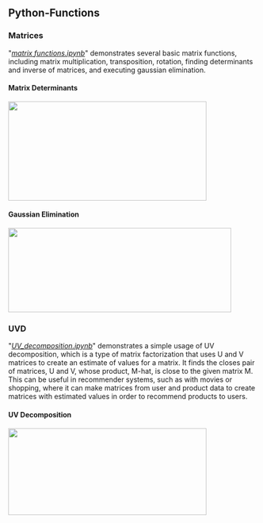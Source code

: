 ## Python-Functions

### Matrices
"*[matrix functions.ipynb](https://github.com/jlee92603/Python-Functions/blob/c0d5ae5a18e473f0541504135e65077d70447cff/matrix%20functions.ipynb)*" demonstrates several basic matrix functions, including matrix multiplication, transposition, rotation, finding determinants and inverse of matrices, and executing gaussian elimination. 

#### Matrix Determinants
<img src="https://user-images.githubusercontent.com/70551445/170845839-38e4b297-26ff-4784-919b-69dea1afabbd.jpeg" width="400" height="200">


#### Gaussian Elimination
<img src="https://user-images.githubusercontent.com/70551445/170845841-c1c0e5aa-99be-48ce-879e-53b9beb2cf9e.png" width="450" height="170">

### UVD
"*[UV_decomposition.ipynb](https://github.com/jlee92603/Python-Functions/blob/c0d5ae5a18e473f0541504135e65077d70447cff/UV_decomposition.ipynb)*" demonstrates a simple usage of UV decomposition, which is a type of matrix factorization that uses U and V matrices to create an estimate of values for a matrix. It finds the closes pair of matrices, U and V, whose product, M-hat, is close to the given matrix M. This can be useful in recommender systems, such as with movies or shopping, where it can make matrices from user and product data to create matrices with estimated values in order to recommend products to users. 

#### UV Decomposition
<img src="https://user-images.githubusercontent.com/70551445/170845789-49ecf2ac-42c4-4597-924d-bae5b157961d.jpg" width="400" height="175">
